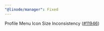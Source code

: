 ```yaml
---
"@linode/manager": Fixed
---
```


Profile Menu Icon Size Inconsistency ([#11946](https://github.com/linode/manager/pull/11946))

